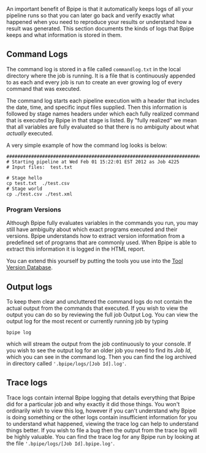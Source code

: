 An important benefit of Bpipe is that it automatically keeps logs of all your pipeline runs so that you can later go back and verify exactly what happened when you need to reproduce your results or understand how a result was generated.  This section documents the kinds of logs that Bpipe keeps and what information is stored in them.

## Command Logs ##
The command log is stored in a file called `commandlog.txt` in the local directory where the job is running.  It is a file that is continuously appended to as each and every job is run to create an ever growing log of every command that was executed.

The command log starts each pipeline execution with a header that includes the date, time, and specific input files supplied.   Then this information is followed by stage names headers under which each fully realized command that is executed by Bpipe in that stage is listed.  By "fully realized" we mean that all variables are fully evaluated so that there is no ambiguity about what _actually_ executed.

A very simple example of how the command log looks is below:
```
####################################################################################################
# Starting pipeline at Wed Feb 01 15:22:01 EST 2012 as Job 4225
# Input files:  test.txt 

# Stage hello
cp test.txt  ./test.csv
# Stage world
cp ./test.csv ./test.xml
```

### Program Versions ###
Although Bpipe fully evaluates variables in the commands you run, you may still have ambiguity about which exact programs executed and their versions.  Bpipe understands how to extract version information from a predefined set of programs that are commonly used.  When Bpipe is able to extract this information it is logged in the HTML report.

You can extend this yourself by putting the tools you use into the [Tool Version Database](ToolVersionDatabase.md).

## Output logs ##
To keep them clear and uncluttered the command logs do not contain the actual output from the commands that executed.   If you wish to view the output you can do so by reviewing the full job Output Log.   You can view the output log for the most recent or currently running job by typing
```
bpipe log
```
which will stream the output from the job continuously to your console.  If you wish to see the output log for an older job you need to find its _Job Id_, which you can see in the command log.  Then you can find the log archived in directory called `'.bpipe/logs/[Job Id].log'`.

## Trace logs ##
Trace logs contain internal Bpipe logging that details everything that Bpipe did for a particular job and why exactly it did those things.   You won't ordinarily wish to view this log, however if you can't understand why Bpipe is doing something or the other logs contain insufficient information for you to understand what happened, viewing the trace log can help to understand things better.  If you wish to file a bug then the output from the trace log will be highly valuable.  You can find the trace log for any Bpipe run by looking at the file `'.bpipe/logs/[Job Id].bpipe.log'`.